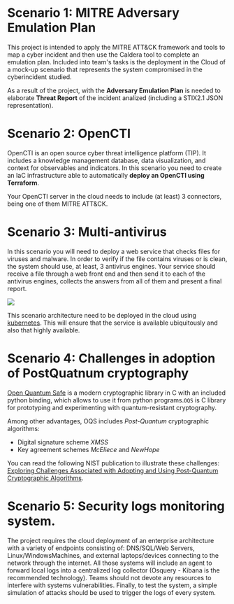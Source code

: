 # Scenario 1: MITRE Adversary Emulation Plan

This project is intended to apply the MITRE ATT&amp;CK framework and tools to map a cyber incident and then use the Caldera tool to complete an emulation plan. Included into team's tasks is the deployment in the Cloud of a mock-up scenario that represents the system compromised in the cyberincident studied. 

As a result of the project, with the **Adversary Emulation Plan** is needed to elaborate **Threat Report** of the incident analized (including a STIX2.1 JSON representation).


# Scenario 2: OpenCTI

OpenCTI is an open source cyber threat intelligence platform (TIP). It includes a knowledge management database, data visualization, and context for observables and indicators. In this scenario you need to create an IaC infrastructure able to automatically **deploy an OpenCTI using Terraform**. 

Your OpenCTI server in the cloud needs to include (at least) 3 connectors, being one of them MITRE ATT&CK. 



# Scenario 3: Multi-antivirus

In this scenario you will need to deploy a web service that checks files for viruses and malware. In order to verify if the file contains viruses or is clean, the system should use, at least, 3 antivirus engines. Your service should receive a file through a web front end and then send it to each of the antivirus engines, collects the answers from all of them and present a final report. 

![](https://www.plantuml.com/plantuml/png/XOuz3e9048NxESMKKa32hXK5mSOZQ66CGHmCoJAO_Rc_EuKinGRBUU-RbwzplhS-p0PkLthYsIxiI-BN7Nk7erpnW66PFmiJUpnT7iJlYQdEXIeNQe0cEB8DbcMxRcA3Xxh0SJ84QrPLBGegvJ6MmHXqGyzeoGNZ7IHKjfACFAYqba7KVqHl4O3DkdXjnNNnCuhVTIBrFgaJgVP91G1TBC9ilW00)

This scenario architecture need to be deployed in the cloud using [kubernetes](https://kubernetes.io). This will ensure that the service is available ubiquitously and also that highly available. 


# Scenario 4: Challenges in adoption of PostQuatnum cryptography

[Open Quantum Safe](https://github.com/open-quantum-safe) is a modern cryptographic library in C with an included python binding, which allows to use it from python programs.`OQS` is C library for prototyping and experimenting with quantum-resistant cryptography.

Among other advantages, OQS includes *Post-Quantum* cryptographic algorithms:
+ Digital signature scheme *XMSS*
+ Key  agreement schemes *McEliece* and *NewHope*

You can read the following NIST publication to illustrate these challenges: 
[Exploring Challenges Associated with Adopting and Using Post-Quantum Cryptographic Algorithms](https://nvlpubs.nist.gov/nistpubs/CSWP/NIST.CSWP.04282021.pdf). 

# Scenario 5: Security logs monitoring system.

The project requires the cloud deployment of an enterprise architecture with a variety of endpoints consisting of: DNS/SQL/Web  Servers, Linux/WindowsMachines, and external laptops/devices connecting to the network through the internet. All those systems will include an agent to forward local logs into a centralized log collector (Osquery - Kibana is the recommended technology). Teams should not devote any resources to interfere with systems vulnerabilities. Finally, to test the system, a simple simulation of attacks should be used to trigger the logs of every system. 



